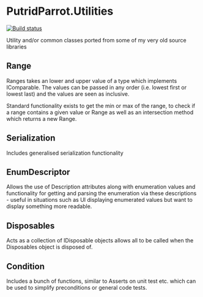 # PutridParrot.Utilities

[![Build status](https://ci.appveyor.com/api/projects/status/echpk73vc4q045my?svg=true)](https://ci.appveyor.com/project/putridparrot/putridparrot-utilities)

Utility and/or common classes ported from some of my very old source libraries

## Range

Ranges takes an lower and upper value of a type which implements IComparable<T>. The values
can be passed in any order (i.e. lowest first or lowest last) and the values are seen as
inclusive.

Standard functionality exists to get the min or max of the range, to check if a range contains
a given value or Range as well as an intersection method which returns a new Range.

## Serialization

Includes generalised serialization functionality

## EnumDescriptor

Allows the use of Description attributes along with enumeration values and functionality
for getting and parsing the enumeration via these descriptions - useful in situations such
as UI displaying enumerated values but want to display something more readable.

## Disposables

Acts as a collection of IDisposable objects allows all to be called when the Disposables object
is disposed of.

## Condition

Includes a bunch of functions, similar to Asserts on unit test etc. which can be used to simplify
preconditions or general code tests.